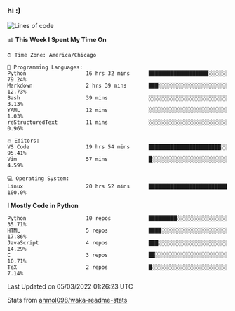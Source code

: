 ### hi :)

<!--START_SECTION:waka-->
![Lines of code](https://img.shields.io/badge/From%20Hello%20World%20I%27ve%20Written-480%20Thousand%20lines%20of%20code-blue)

📊 **This Week I Spent My Time On** 

```text
⌚︎ Time Zone: America/Chicago

💬 Programming Languages: 
Python                   16 hrs 32 mins      ███████████████████░░░░░░   79.24% 
Markdown                 2 hrs 39 mins       ███░░░░░░░░░░░░░░░░░░░░░░   12.73% 
Bash                     39 mins             ░░░░░░░░░░░░░░░░░░░░░░░░░   3.13% 
YAML                     12 mins             ░░░░░░░░░░░░░░░░░░░░░░░░░   1.03% 
reStructuredText         11 mins             ░░░░░░░░░░░░░░░░░░░░░░░░░   0.96%

🔥 Editors: 
VS Code                  19 hrs 54 mins      ███████████████████████░░   95.41% 
Vim                      57 mins             █░░░░░░░░░░░░░░░░░░░░░░░░   4.59%

💻 Operating System: 
Linux                    20 hrs 52 mins      █████████████████████████   100.0%

```

**I Mostly Code in Python** 

```text
Python                   10 repos            █████████░░░░░░░░░░░░░░░░   35.71% 
HTML                     5 repos             ████░░░░░░░░░░░░░░░░░░░░░   17.86% 
JavaScript               4 repos             ███░░░░░░░░░░░░░░░░░░░░░░   14.29% 
C                        3 repos             ██░░░░░░░░░░░░░░░░░░░░░░░   10.71% 
TeX                      2 repos             █░░░░░░░░░░░░░░░░░░░░░░░░   7.14%

```



 Last Updated on 05/03/2022 01:26:23 UTC
<!--END_SECTION:waka-->

Stats from [anmol098/waka-readme-stats](https://github.com/anmol098/waka-readme-stats)